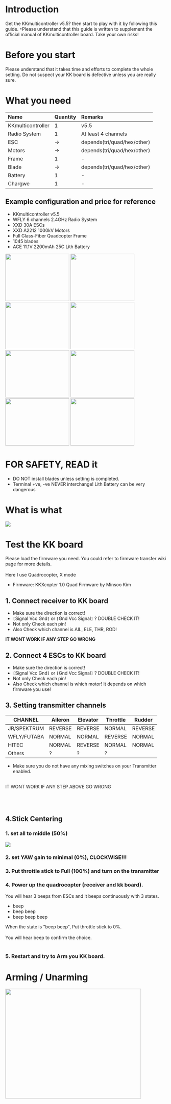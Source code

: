 # Introduction #

Get the KKmulticontroller v5.5?
then start to play with it by following this guide.
`*`Please understand that this guide is written to supplement the official manual of KKmulticontroller board. Take your own risks!



# Before you start #

Please understand that it takes time and efforts to complete the whole setting. Do not suspect your KK board is defective unless you are really sure.




# What you need #
| **Name** | **Quantity** | **Remarks** |
|:---------|:-------------|:------------|
| KKmulticontroller | 1            | v5.5        |
| Radio System | 1            | At least 4 channels |
| ESC      | ->           | depends(tri/quad/hex/other) |
| Motors   | ->           | depends(tri/quad/hex/other) |
| Frame    | 1            | -           |
| Blade    | ->           | depends(tri/quad/hex/other) |
| Battery  | 1            | -           |
| Chargwe  | 1            | -           |




## Example configuration and price for reference ##
  * KKmulticontroller v5.5
  * WFLY 6 channels 2.4GHz Radio System
  * XXD 30A ESCs
  * XXD A2212 1000kV Motors
  * Full Glass-Fiber Quadcopter Frame
  * 1045 blades
  * ACE 11.1V 2200mAh 25C Lith Battery

<img src='http://dl.dropbox.com/u/23905563/projects/copter/wiki/getting%20started/ctrlboard.png' width='200' height='148'>
<img src='http://dl.dropbox.com/u/23905563/projects/copter/wiki/getting%20started/rec.jpg' width='200' height='148'>
<img src='http://dl.dropbox.com/u/23905563/projects/copter/wiki/getting%20started/trans.jpg' width='200' height='148'>
<img src='http://dl.dropbox.com/u/23905563/projects/copter/wiki/getting%20started/escnmotor.jpg' width='200' height='148'>
<img src='http://dl.dropbox.com/u/23905563/projects/copter/wiki/getting%20started/1045.jpg' width='200' height='148'>
<img src='http://dl.dropbox.com/u/23905563/projects/copter/wiki/getting%20started/lcq400.jpg' width='200' height='148'>
<img src='http://dl.dropbox.com/u/23905563/projects/copter/wiki/getting%20started/ace.jpg' width='200' height='148'>
<img src='http://dl.dropbox.com/u/23905563/projects/copter/wiki/getting%20started/rc301.jpg' width='200' height='148'>



<h1><b>FOR SAFETY, READ it</b></h1>
<ul><li>DO NOT install blades unless setting is completed.<br>
</li><li>Terminal +ve, -ve NEVER interchange! Lith Battery can be very dangerous</li></ul>


<h1>What is what</h1>
<img src='http://dl.dropbox.com/u/23905563/projects/copter/wiki/getting%20started/clarboard.jpg'>


<h1>Test the KK board</h1>
Please load the firmware you need. You could refer to firmware transfer wiki page for more details.<br>
<br>
Here I use Quadrocopter, X mode<br>
<ul><li>Firmware: KKXcopter 1.0 Quad Firmware by Minsoo Kim</li></ul>

<h2>1. Connect receiver to KK board</h2>
<ul><li>Make sure the direction is correct!<br>
</li><li><code>[</code>Signal Vcc Gnd<code>]</code> or <code>[</code>Gnd Vcc Signal<code>]</code> ? DOUBLE CHECK IT!<br>
</li><li>Not only Check each pin!<br>
</li><li>Also Check which channel is AIL, ELE, THR, ROD!</li></ul>

<b>IT WONT WORK IF ANY STEP GO WRONG</b>


<h2>2. Connect 4 ESCs to KK board</h2>
<ul><li>Make sure the direction is correct!<br>
</li><li><code>[</code>Signal Vcc Gnd<code>]</code> or <code>[</code>Gnd Vcc Signal<code>]</code> ? DOUBLE CHECK IT!<br>
</li><li>Not only Check each pin!<br>
</li><li>Also Check which channel is which motor! It depends on which firmware you use!</li></ul>

<h2>3. Setting transmitter channels</h2>

<table><thead><th> <b>CHANNEL</b> </th><th> <b>Aileron</b> </th><th> <b>Elevator</b> </th><th> <b>Throttle</b> </th><th> <b>Rudder</b> </th></thead><tbody>
<tr><td> JR/SPEKTRUM    </td><td> REVERSE        </td><td> REVERSE         </td><td> NORMAL          </td><td> REVERSE       </td></tr>
<tr><td> WFLY/FUTABA    </td><td> NORMAL         </td><td> NORMAL          </td><td> REVERSE         </td><td> NORMAL        </td></tr>
<tr><td> HITEC          </td><td> NORMAL         </td><td> REVERSE         </td><td> NORMAL          </td><td> NORMAL        </td></tr>
<tr><td> Others         </td><td> ?              </td><td> ?               </td><td> ?               </td></tr></tbody></table>

- Make sure you do not have any mixing switches on your Transmitter enabled.<br>
<br>
IT WONT WORK IF ANY STEP ABOVE GO WRONG<br>
<br>
<br>
<br>
<h2>4.Stick Centering</h2>


<h3>1. set all to middle (50%)</h3>
<img src='http://dl.dropbox.com/u/23905563/projects/copter/wiki/getting%20started/centering.jpg'>

<h3>2. set YAW gain to minimal (0%), CLOCKWISE!!!</h3>

<h3>3. Put throttle stick to Full (100%) and turn on the transmitter</h3>

<h3>4. Power up the quadrocopter (receiver and kk board).</h3>
You will hear 3 beeps from ESCs and it beeps continuously with 3 states.<br>
<ul><li>beep<br>
</li><li>beep beep<br>
</li><li>beep beep beep</li></ul>

When the state is "beep beep", Put throttle stick to 0%.<br>
<br>
You will hear beep to confirm the choice.<br>
<br>
<h3>5. Restart and try to Arm you KK board.</h3>

<h1>Arming / Unarming</h1>
<a href='http://www.youtube.com/watch?feature=player_embedded&v=YoFoFq6s47w' target='_blank'><img src='http://img.youtube.com/vi/YoFoFq6s47w/0.jpg' width='425' height=344 /></a>
